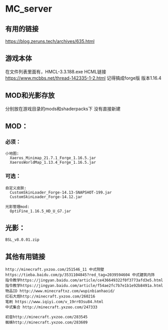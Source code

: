 # MC_server

## 有用的链接
  https://blog.zeruns.tech/archives/635.html
## 游戏本体
  在文件列表里面有，HMCL-3.3.188.exe
  HCML链接
  https://www.mcbbs.net/thread-142335-1-2.html
  记得搞成forge版
  版本1.16.4

## MOD和光影存放
  分别放在游戏目录的mods和shaderpacks下
  没有直接新建

## MOD：
  ### 必须：
    小地图:
      Xaeros_Minimap_21.7.1_Forge_1.16.5.jar
      XaerosWorldMap_1.13.4_Forge_1.16.5.jar
    
  ### 可选：
    自定义皮肤:
      CustomSkinLoader_Forge-14.13-SNAPSHOT-199.jar
      CustomSkinLoader_Forge-14.12.jar
      
    光影管理mod:
      OptiFine_1.16.5_HD_U_G7.jar
    
## 光影：
    BSL_v8.0.01.zip
## 其他有用链接
    http://minecraft.yxzoo.com/251546_11 中式院壁
    https://tieba.baidu.com/p/3531104845?red_tag=2039594604 中式建筑内饰
    指令教学https://jingyan.baidu.com/article/ce436649322f0f3773afd3e5.html
    指令教学https://jingyan.baidu.com/article/f54ae2fc7b7e1b1e92b8491a.html
    物品ID http://www.minecraftxz.com/wupinbianhaoid/
    红石大炮http://minecraft.yxzoo.com/260216
    笔刷 https://www.iqiyi.com/v_19rr03su84.html
    中式集合 http://minecraft.yxzoo.com/247333

    初音http://minecraft.yxzoo.com/283545
    蜘蛛http://minecraft.yxzoo.com/283609

